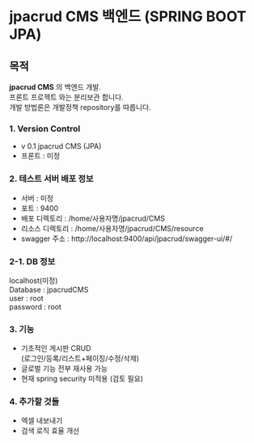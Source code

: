 # jpacrud CMS 백엔드 (SPRING BOOT JPA)

## 목적
__jpacrud CMS__ 의 백엔드 개발.  
프론트 프로젝트 와는 분리보관 합니다.  
개발 방법론은 개발정책 repository를 따릅니다.  

### 1. Version Control
+ v 0.1 jpacrud CMS (JPA)
+ 프론트 : 미정

### 2. 테스트 서버 배포 정보
+ 서버 : 미정
+ 포트 : 9400
+ 배포 디렉토리 : /home/사용자명/jpacrud/CMS
+ 리소스 디렉토리 : /home/사용자명/jpacrud/CMS/resource
+ swagger 주소 : http://localhost:9400/api/jpacrud/swagger-ui/#/

### 2-1. DB 정보
localhost(미정)  
Database : jpacrudCMS    
user : root  
password : root  

### 3. 기능
+ 기초적인 게시판 CRUD  
  (로그인/등록/리스트+페이징/수정/삭제)  
+ 글로벌 기능 전부 재사용 가능
+ 현재 spring security 미적용 (검토 필요)

### 4. 추가할 것들
+ 엑셀 내보내기
+ 검색 로직 효율 개선
